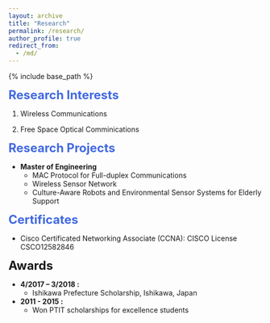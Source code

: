 ```yaml
---
layout: archive
title: "Research"
permalink: /research/
author_profile: true
redirect_from:
  - /md/
---
```


{% include base_path %}

**<font size = "5" color="#4169E1">Research Interests</font>**

1. Wireless Communications

2. Free Space Optical Comminications


**<font size = "5" color="#4169E1">Research Projects</font>**
- **Master of Engineering** 
  - MAC Protocol for Full-duplex Communications
  - Wireless Sensor Network
  - Culture-Aware Robots and Environmental Sensor Systems for Elderly Support

**<font size = "5" color="#4169E1">Certificates</font>**
  - Cisco Certificated Networking Associate (CCNA): 
	CISCO License CSCO12582846


**<font size = "5" ccolor="#4169E1">Awards</font>**
  - **4/2017 – 3/2018 :** 
    - Ishikawa Prefecture Scholarship, Ishikawa, Japan
  - **2011 - 2015 :** 
  	- Won PTIT scholarships for excellence students


